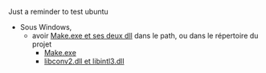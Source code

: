Just a reminder to test ubuntu 

* Sous Windows, 
    - avoir [Make.exe et ses deux dll](http://gnuwin32.sourceforge.net/packages/make.htm) dans le path, ou dans le répertoire du projet
       - [Make.exe](http://gnuwin32.sourceforge.net/downlinks/make-bin-zip.php)
       - [libconv2.dll et libintl3.dll](http://gnuwin32.sourceforge.net/downlinks/make-dep-zip.php)